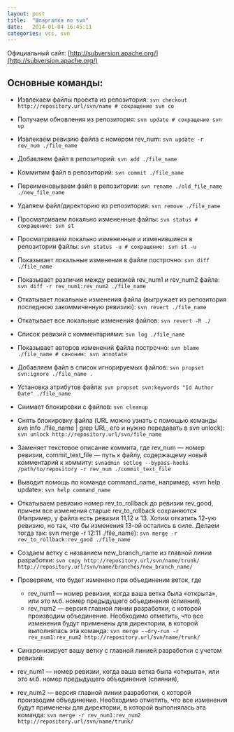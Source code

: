 ```yaml
---
layout: post
title:  "Шпаргалка по svn"
date:   2014-01-04 16:45:11
categories: vcs, svn
---
```

Официальный сайт: [http://subversion.apache.org/](http://subversion.apache.org/)

## Основные команды:

 - Извлекаем файлы проекта из репозитория:
`svn checkout http://repository.url/svn/name # сокращение svn co`

 - Получаем обновления из репозитория:
`svn update # сокращение svn up`

 - Извлекаем ревизию файла с номером rev_num:
`svn update -r rev_num ./file_name`

 - Добавляем файл в репозиторий:
`svn add ./file_name`

 - Коммитим файл в репозиторий:
`svn commit ./file_name`

 - Переименовываем файл в репозитории:
`svn rename ./old_file_name ./new_file_name`

 - Удаляем файл/директорию из репозитория:
`svn remove ./file_name`

 - Просматриваем локально измененные файлы:
`svn status # сокращение: svn st`

 - Просматриваем локально измененные и изменившиеся в репозитории файлы:
`svn status -u # сокращение: svn st -u`

 - Показывает локальные изменения в файле построчно:
`svn diff ./file_name`

 - Показывает различия между ревизией rev_num1 и rev_num2 файла:
`svn diff -r rev_num1:rev_num2 ./file_name`

 - Откатывает локальные изменения файла (выгружает из репозитория последнюю закоммиченную ревизию):
`svn revert ./file_name`

 - Откатывает все локальные изменения файлов:
`svn revert -R ./`

 - Список ревизий с комментариями:
`svn log ./file_name`

 - Показывает авторов изменений файла построчно:
`svn blame ./file_name # синоним: svn annotate`

 - Добавляем файл в список игнорируемых файлов:
`svn propset svn:ignore ./file_name .`

 - Установка атрибутов файла:
`svn propset svn:keywords "Id Author Date" ./file_name`

 - Снимает блокировки с файлов:
`svn cleanup`

 - Снять блокировку файла (URL можно узнать с помощью команды svn info ./file_name | grep URL, его и нужно передавать в svn unlock):
`svn unlock http://repository.url/svn/file_name`

 - Заменяет текстовое описание коммита, где rev_num — номер ревизии, commit_text_file — путь к файлу, содержащему новый комментарий к коммиту:
`svnadmin setlog --bypass-hooks /path/to/repository -r rev_num ./commit_text_file`

 - Выводит помощь по команде command_name, например, «svn help update»:
`svn help command_name`

 - Откатываем ревизию номер rev_to_rollback до ревизии rev_good, причем все изменения старше rev_to_rollback сохраняются (Например, у файла есть ревизии 11,12 и 13. Хотим откатить 12-ую ревизию, но так, что бы изменения 13-ой остались в силе. Делаем тогда так: svn merge -r 12:11 ./file_name):
`svn merge -r rev_to_rollback:rev_good ./file_name`

 - Создаем ветку с названием new_branch_name из главной линии разработки:
`svn copy http://repository.url/svn/name/trunk/ http://repository.url/svn/name/branches/new_branch_name/`

- Проверяем, что будет изменено при объединении веток, где
  - rev_num1 — номер ревизии, когда ваша ветка была «открыта», или это м.б. номер предыдущего объединения (слияния),
  - rev_num2 — версия главной линии разработки, с которой производим объединение.
  Необходимо отметить, что все изменения будут применены для директории, в которой выполнялась эта команда:
`svn merge --dry-run -r rev_num1:rev_num2 http://repository.url/svn/name/trunk/`

 - Синхронизирует вашу ветку с главной линией разработки с учетом ревизий:
  - rev_num1 — номер ревизии, когда ваша ветка была «открыта», или это м.б. номер предыдущего объединения (слияния),
  - rev_num2 — версия главной линии разработки, с которой производим объединение.
  Необходимо отметить, что все изменения будут применены для директории, в которой выполнялась эта команда:
`svn merge -r rev_num1:rev_num2 http://repository.url/svn/name/trunk/`